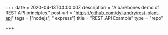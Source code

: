 +++
date = 2020-04-13T04:00:00Z
description = "A barebones demo of REST API principles."
post-url = "https://github.com/dyllandry/rest-plant-api"
tags = ["nodejs", " express"]
title = "REST API Example"
type = "repo"

+++
